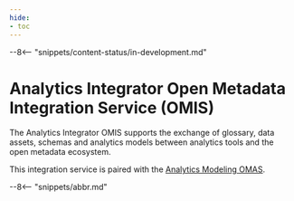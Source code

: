 ```yaml
---
hide:
- toc
---
```


<!-- SPDX-License-Identifier: CC-BY-4.0 -->
<!-- Copyright Contributors to the Egeria project. -->

--8<-- "snippets/content-status/in-development.md"

# Analytics Integrator Open Metadata Integration Service (OMIS)

The Analytics Integrator OMIS supports the exchange of glossary, data assets, schemas and analytics models between analytics tools
and the open metadata ecosystem.

This integration service is paired with the [Analytics Modeling OMAS](/egeria-docs/services/analytics-modeling/overview).

--8<-- "snippets/abbr.md"